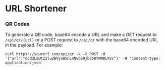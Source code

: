 # URL Shortener

### QR Codes
To generate a QR code, base64 encode a URL and make a GET request to `/api/qr/{url}` or a POST request to `/api/qr` with the base64 encoded URL in the payload. For example:
```
curl https://yoururl.com/api/qr -k -X POST -d '{"url":"d3d3LmUtZ2luZWVyaW5nLmNvbS9jb250YWN0LXVz"}' -H 'content-type: application/json'
```
